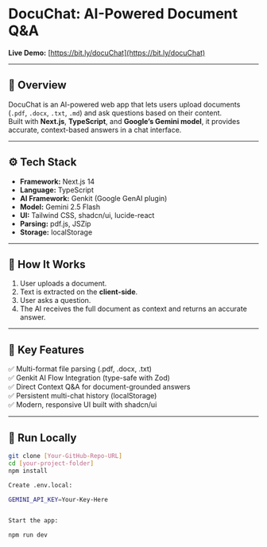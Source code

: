 # DocuChat: AI-Powered Document Q&A  

**Live Demo:** [https://bit.ly/docuChat](https://bit.ly/docuChat)

---

## 🧠 Overview  
DocuChat is an AI-powered web app that lets users upload documents (`.pdf`, `.docx`, `.txt`, `.md`) and ask questions based on their content.  
Built with **Next.js**, **TypeScript**, and **Google’s Gemini model**, it provides accurate, context-based answers in a chat interface.

---

## ⚙️ Tech Stack  
- **Framework:** Next.js 14  
- **Language:** TypeScript  
- **AI Framework:** Genkit (Google GenAI plugin)  
- **Model:** Gemini 2.5 Flash  
- **UI:** Tailwind CSS, shadcn/ui, lucide-react  
- **Parsing:** pdf.js, JSZip  
- **Storage:** localStorage  

---

## 🔄 How It Works  
1. User uploads a document.  
2. Text is extracted on the **client-side**.  
3. User asks a question.  
4. The AI receives the full document as context and returns an accurate answer.  

---

## 🌟 Key Features  

✅ Multi-format file parsing (.pdf, .docx, .txt)  
✅ Genkit AI Flow Integration (type-safe with Zod)  
✅ Direct Context Q&A for document-grounded answers  
✅ Persistent multi-chat history (localStorage)  
✅ Modern, responsive UI built with shadcn/ui   

---

## 🚀 Run Locally  
```bash
git clone [Your-GitHub-Repo-URL]
cd [your-project-folder]
npm install

Create .env.local:

GEMINI_API_KEY=Your-Key-Here


Start the app:

npm run dev

